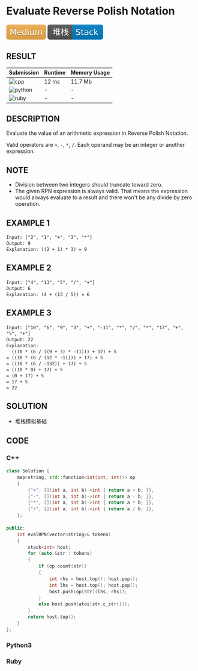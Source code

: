 # Evaluate Reverse Polish Notation

![Medium](../../materials/-Medium-f0ad4e.svg) ![Stack](../../materials/堆栈-Stack-007ec6.svg)

## RESULT

| Submission                                                        | Runtime | Memory Usage |
| ----------------------------------------------------------------- | ------- | ------------ |
| ![cpp](https://img.shields.io/badge/leetcode150-cpp-f34b7d.svg)   | 12 ms   | 11.7 Mb      |
| ![python](https://img.shields.io/badge/leetcode150-py-3572A5.svg) | -       | -            |
| ![ruby](https://img.shields.io/badge/leetcode150-rb-701516.svg)   | -       | -            |

## DESCRIPTION

Evaluate the value of an arithmetic expression in Reverse Polish Notation.

Valid operators are `+`, `-`, `*`, `/`. Each operand may be an integer or another expression.

## NOTE

* Division between two integers should truncate toward zero.
* The given RPN expression is always valid. That means the expression would always evaluate to a result and there won't be any divide by zero operation.

## EXAMPLE 1

```plain
Input: ["2", "1", "+", "3", "*"]
Output: 9
Explanation: ((2 + 1) * 3) = 9
```

## EXAMPLE 2

```plain
Input: ["4", "13", "5", "/", "+"]
Output: 6
Explanation: (4 + (13 / 5)) = 6
```

## EXAMPLE 3

```plain
Input: ["10", "6", "9", "3", "+", "-11", "*", "/", "*", "17", "+", "5", "+"]
Output: 22
Explanation: 
  ((10 * (6 / ((9 + 3) * -11))) + 17) + 5
= ((10 * (6 / (12 * -11))) + 17) + 5
= ((10 * (6 / -132)) + 17) + 5
= ((10 * 0) + 17) + 5
= (0 + 17) + 5
= 17 + 5
= 22
```

## SOLUTION

* 堆栈模拟基础

## CODE

### C++

```cpp
class Solution {
    map<string, std::function<int(int, int)>> op
    {
        {"+", [](int a, int b)->int { return a + b; }},
        {"-", [](int a, int b)->int { return a - b; }},
        {"*", [](int a, int b)->int { return a * b; }},
        {"/", [](int a, int b)->int { return a / b; }},
    };

public:
    int evalRPN(vector<string>& tokens)
    {
        stack<int> host;
        for (auto &str : tokens)
        {
            if (op.count(str))
            {
                int rhs = host.top(); host.pop();
                int lhs = host.top(); host.pop();
                host.push(op[str](lhs, rhs));
            }
            else host.push(atoi(str.c_str()));
        }
        return host.top();
    }
};
```

### Python3

### Ruby
